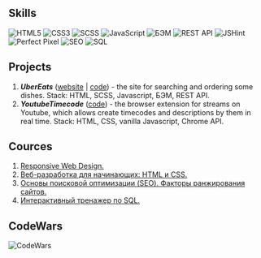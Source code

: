 ## Skills
 ![HTML5](https://img.shields.io/badge/-HTML5-E34F26?style=for-the-badge&logo=html5&logoColor=white) ![CSS3](https://img.shields.io/badge/-CSS3-1572B6?style=for-the-badge&logo=css3) ![SCSS](https://img.shields.io/badge/-SCSS-212121?style=for-the-badge&logo=Sass) ![JavaScript](https://img.shields.io/badge/JavaScript-212121?style=for-the-badge&logo=javascript&logoColor=F0DB4F) ![БЭМ](https://img.shields.io/badge/БЭМ-212121?style=for-the-badge&logo=BEM&logoColor=white) ![REST API](https://img.shields.io/badge/REST_API-212121?style=for-the-badge) ![JSHint](https://img.shields.io/badge/JSHint-212121?style=for-the-badge&logo=JSHINT&logoColor=4B32C3) ![Perfect Pixel](https://img.shields.io/badge/Perfect_Pixel-212121?style=for-the-badge)  ![SEO](https://img.shields.io/badge/SEO-212121?style=for-the-badge&logo=SEO&logoColor=4B32C3) ![SQL](https://img.shields.io/badge/SQL-212121?style=for-the-badge&logo=SQL&logoColor=4B32C3)

## Projects
1.  ___UberEats___ ([website](https://albshar.github.io/ubereats/) | [code](https://github.com/AlbShar/ubereats)) - the site for searching and ordering some dishes. Stack: HTML, SCSS, Javascript, БЭМ, REST API.
2.  ___YoutubeTimecode___ ([code](https://github.com/AlbShar/extension-youtubeTimecode)) - the browser extension for streams on Youtube, which allows create timecodes and descriptions by them in real time. Stack: HTML, CSS, vanilla Javascript, Chrome API.

## Cources
1. [Responsive Web Design.](https://drive.google.com/file/d/1eQmuRE89wyT7DjY0IXr_7mcWcNOOnay_/view?usp=sharing)
2. [Веб-разработка для начинающих: HTML и CSS.](https://drive.google.com/file/d/18YArF7SUtugi9baCGMhpHGUnhwyj5tUz/view?usp=sharing)
3. [Основы поисковой оптимизации (SEO). Факторы ранжирования сайтов.](https://drive.google.com/file/d/19mj9H4hVR2uTRLAdjHqYKbM8C8MLvjnV/view?usp=sharing)
4. [Интерактивный тренажер по SQL.](https://drive.google.com/file/d/1RoorLd-SVnFnN7RKvLtkF4I4uo3-8Lev/view?usp=sharing)

## CodeWars
![CodeWars](https://www.codewars.com/users/Alb_Shar/badges/large)
